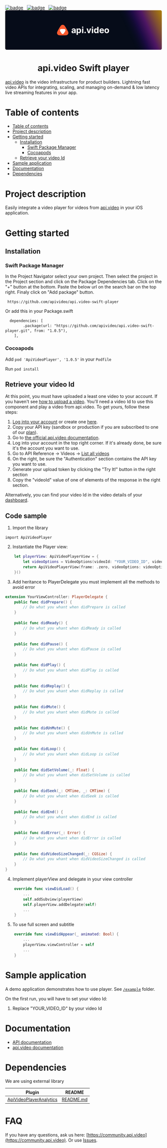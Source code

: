 [![badge](https://img.shields.io/twitter/follow/api_video?style=social)](https://twitter.com/intent/follow?screen_name=api_video)
&nbsp; [![badge](https://img.shields.io/github/stars/apivideo/api.video-swift-player?style=social)](https://github.com/apivideo/api.video-swift-player)
&nbsp; [![badge](https://img.shields.io/discourse/topics?server=https%3A%2F%2Fcommunity.api.video)](https://community.api.video)
![](https://github.com/apivideo/.github/blob/main/assets/apivideo_banner.png)
<h1 align="center">api.video Swift player</h1>

[api.video](https://api.video) is the video infrastructure for product builders. Lightning fast
video APIs for integrating, scaling, and managing on-demand & low latency live streaming features in
your app.

# Table of contents

- [Table of contents](#table-of-contents)
- [Project description](#project-description)
- [Getting started](#getting-started)
    - [Installation](#installation)
        - [Swift Package Manager](#swift-package-manager)
        - [Cocoapods](#cocoapods)
    - [Retrieve your video Id](#retrieve-your-video-id)
- [Sample application](#sample-application)
- [Documentation](#documentation)
- [Dependencies](#dependencies)

# Project description

Easily integrate a video player for videos from [api.video](https://api.video) in your iOS
application.

# Getting started

## Installation

### Swift Package Manager

In the Project Navigator select your own project. Then select the project in the Project section and click on the Package Dependencies tab. Click on the "+" button at the bottom. Paste the below url on the search bar on the top right. Finaly click on "Add package" button.

```
 https://github.com/apivideo/api.video-swift-player
```
Or add this in your Package.swift
```
  dependencies: [
        .package(url: "https://github.com/apivideo/api.video-swift-player.git", from: "1.0.5"),
    ],
```

### Cocoapods
Add `pod 'ApiVideoPlayer', '1.0.5'` in your `Podfile`

Run `pod install`


## Retrieve your video Id

At this point, you must have uploaded a least one video to your account. If you haven't
see [how to upload a video](https://docs.api.video/docs/upload-a-video-regular-upload). You'll need
a video Id to use this component and play a video from api.video. To get yours, follow these steps:

1. [Log into your account](https://dashboard.api.video/login) or create
   one [here](https://dashboard.api.video/register).
2. Copy your API key (sandbox or production if you are subscribed to one of
   our [plan](https://api.video/pricing)).
3. Go to [the official api.video documentation](https://docs.api.video/docs).
4. Log into your account in the top right corner. If it's already done, be sure it's the account you
   want to use.
5. Go to API Reference -> Videos -> [List all videos](https://docs.api.video/reference/list-videos)
6. On the right, be sure the "Authentication" section contains the API key you want to use.
7. Generate your upload token by clicking the "Try It!" button in the right section
8. Copy the "videoId" value of one of elements of the response in the right section.

Alternatively, you can find your video Id in the video details of
your [dashboard](https://dashboard.api.video).

## Code sample

1. Import the library 

```
import ApiVideoPlayer
```
2. Instantiate the Player view:

```swift
    let playerView: ApiVideoPlayerView = {
        let videoOptions = VideoOptions(videoId: "YOUR_VIDEO_ID", videoType: .vod)
        return ApiVideoPlayerView(frame: .zero, videoOptions: videoOptions)
    }()
```
3. Add heritance to PlayerDelegate
you must implement all the methods to avoid error
```swift
extension YourViewController: PlayerDelegate {
    public func didPrepare() {
        // Do what you whant when didPrepare is called
    }

    public func didReady() {
        // Do what you whant when didReady is called
    }

    public func didPause() {
        // Do what you whant when didPause is called
    }

    public func didPlay() {
        // Do what you whant when didPlay is called
    }

    public func didReplay() {
        // Do what you whant when didReplay is called
    }

    public func didMute() {
        // Do what you whant when didMute is called
    }

    public func didUnMute() {
        // Do what you whant when didUnMute is called
    }

    public func didLoop() {
        // Do what you whant when didLoop is called
    }

    public func didSetVolume(_: Float) {
        // Do what you whant when didSetVolume is called
    }

    public func didSeek(_: CMTime, _: CMTime) {
        // Do what you whant when didSeek is called
    }

    public func didEnd() {
        // Do what you whant when didEnd is called
    }

    public func didError(_: Error) {
        // Do what you whant when didError is called
    }

    public func didVideoSizeChanged(_: CGSize) {
        // Do what you whant when didVideoSizeChanged is called
    }
}
```

4. Implement playerView and delegate in your view controller

```swift
    override func viewDidLoad() {
        ...
        self.addSubview(playerView)
        self.playerView.addDelegate(self)
        ...
    }
```
5. To use full screen and subtitle
```swift
    override func viewDidAppear(_ animated: Bool) {
        ...
        playerView.viewController = self
        ...
    }
```

# Sample application

A demo application demonstrates how to use player.
See [`/example`](https://github.com/apivideo/api.video-swift-player/tree/main/Examples)
folder.

On the first run, you will have to set your video Id:
1. Replace "YOUR_VIDEO_ID" by your video Id

# Documentation

* [API documentation](https://apivideo.github.io/api.video-swift-player/documentation/apivideoplayer/)
* [api.video documentation](https://docs.api.video)

# Dependencies

We are using external library

| Plugin | README |
| ------ | ------ |
| [ApiVideoPlayerAnalytics](https://github.com/apivideo/api.video-ios-player-analytics) | [README.md](https://github.com/apivideo/api.video-ios-player-analytics#readme) |

# FAQ

If you have any questions, ask us here: [https://community.api.video](https://community.api.video).
Or use [Issues](https://github.com/apivideo/api.video-ios-player-analytics/issues).
